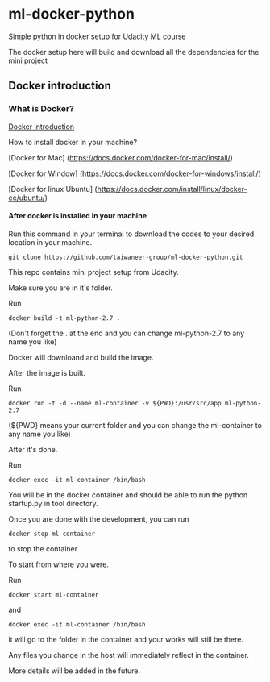 # ml-docker-python
Simple python in docker setup for Udacity ML course

The docker setup here will build and download all the dependencies for the mini project

## Docker introduction ##

### What is Docker? ###

[Docker introduction](https://docs.docker.com/engine/docker-overview/)

How to install docker in your machine?

[Docker for Mac] (https://docs.docker.com/docker-for-mac/install/)

[Docker for Window] (https://docs.docker.com/docker-for-windows/install/)

[Docker for linux Ubuntu] (https://docs.docker.com/install/linux/docker-ee/ubuntu/)

#### After docker is installed in your machine ####

Run this command in your terminal to download the codes to your desired location in your machine.

`git clone https://github.com/taiwaneer-group/ml-docker-python.git`

This repo contains mini project setup from Udacity.

Make sure you are in it's folder.

Run

`docker build -t ml-python-2.7 .`

(Don't forget the . at the end and you can change ml-python-2.7 to any name you like)

Docker will downloand and build the image.

After the image is built.

Run

`docker run -t -d --name ml-container -v ${PWD}:/usr/src/app ml-python-2.7`

(${PWD} means your current folder and you can change the ml-container to any name you like)

After it's done.

Run

`docker exec -it ml-container /bin/bash`

You will be in the docker container and should be able to run the python startup.py in tool directory.

Once you are done with the development, you can run

`docker stop ml-container`

to stop the container


To start from where you were.

Run

`docker start ml-container`

and

`docker exec -it ml-container /bin/bash`

it will go to the folder in the container and your works will still be there.

Any files you change in the host will immediately reflect in the container.

More details will be added in the future.












